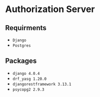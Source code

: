 # Authorization Server

## Requirments

- `Django`
- `Postgres`

## Packages

- `django 4.0.4`
- `drf_yasg 1.20.0`
- `djangorestframework 3.13.1`
- `psycopg2 2.9.3`